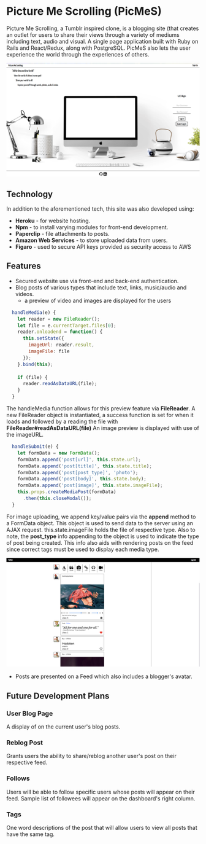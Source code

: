 # Picture Me Scrolling (PicMeS)

Picture Me Scrolling, a Tumblr inspired clone, is a blogging site (that creates an outlet for users to share their views through a variety of mediums including text, audio and visual. A single page application built with Ruby on Rails and React/Redux, along with PostgreSQL.  PicMeS also lets the user experience the world through the experiences of others.

![homepage](./docs/home_page.png)

## Technology

In addition to the aforementioned tech, this site was also developed using:

+ **Heroku** - for website hosting.
+ **Npm** - to install varying modules for front-end development.
+ **Paperclip** - file attachments to posts.
+ **Amazon Web Services** - to store uploaded data from users.
+ **Figaro** - used to secure API keys provided as security access to AWS

## Features

+ Secured website use via front-end and back-end authentication.
+ Blog posts of various types that include text, links, music/audio and videos.
  + a preview of video and images are displayed for the users

```js
  handleMedia(e) {
    let reader = new FileReader();
    let file = e.currentTarget.files[0];
    reader.onloadend = function() {
      this.setState({
        imageUrl: reader.result,
        imageFile: file
      });
    }.bind(this);

    if (file) {
      reader.readAsDataURL(file);
    }
  }
```

The handleMedia function allows for this preview feature via **FileReader**. A new FileReader object is instantiated, a success function is set for when it loads and followed by a reading the file with **FileReader#readAsDataURL(file)**
An image preview is displayed with use of the imageURL.


```js
  handleSubmit(e) {
    let formData = new FormData();
    formData.append('post[url]', this.state.url);
    formData.append('post[title]', this.state.title);
    formData.append('post[post_type]', 'photo');
    formData.append('post[body]', this.state.body);
    formData.append('post[image]', this.state.imageFile);
    this.props.createMediaPost(formData)
      .then(this.closeModal());
  }
  ```

For image uploading, we append key/value pairs via the **append** method to a FormData object. This object is used to send data to the server using an AJAX request. this.state.imageFile holds the file of respective type. Also to note, the **post_type** info appending to the object is used to indicate the type of post being created. This info also aids with rendering posts on the feed since correct tags must be used to display each media type.

![dashboard](./docs/dashboard.png)
+ Posts are presented on a Feed which also includes a blogger's avatar.






## Future Development Plans

### User Blog Page
A display of on the current user's blog posts.

### Reblog Post
Grants users the ability to share/reblog another user's post on their respective feed.

### Follows
Users will be able to follow specific users whose posts will appear on their feed. Sample list of followees will appear on the dashboard's right column.

### Tags
One word descriptions of the post that will allow users to view all posts that have the same tag.
